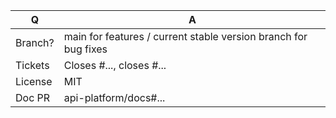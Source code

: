 | Q             | A
| ------------- | ---
| Branch?       | main for features / current stable version branch for bug fixes <!-- see below -->
| Tickets       | Closes #..., closes #... <!-- please link related issues if existing -->
| License       | MIT
| Doc PR        | api-platform/docs#... <!-- required for new features -->
<!--
Replace this notice with a short description of your feature/bugfix. This will help people
understand your PR and can be used as a start for the documentation.

Branch: 
- the stable/latest 4.x for bug fixes
- main for new features

For security issues please email contact@les-tilleuls.coop.

Additionally:
 - Always add tests and ensure they pass.
 - Never break backward compatibility (see https://symfony.com/bc).
 - Bug fixes must be submitted against the current stable version branch.
 - Features and deprecations must be submitted against the main branch.
 - Legacy code removals go to the main branch.
 - Update CHANGELOG.md file.
 - Follow the [Conventional Commits specification](https://www.conventionalcommits.org/).
-->
